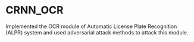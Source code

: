 # CRNN_OCR
Implemented the OCR module of Automatic License Plate Recognition (ALPR) system and used adversarial attack methods to attack this module.
